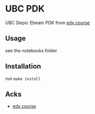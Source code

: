 # UBC PDK

UBC Siepic Ebeam PDK from [edx course](https://www.edx.org/course/silicon-photonics-design-fabrication-and-data-ana)

## Usage

see the notebooks folder

## Installation

run `make install`


## Acks

- [edx course](https://www.edx.org/course/silicon-photonics-design-fabrication-and-data-ana)
